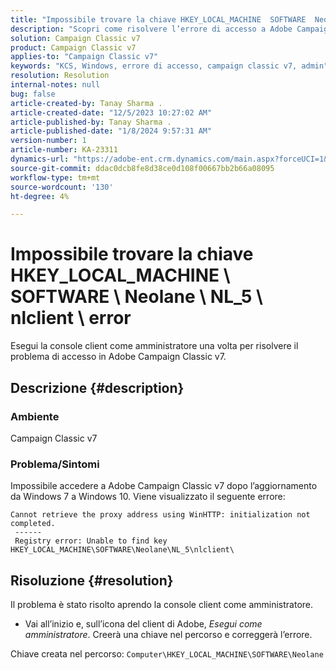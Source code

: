 ```yaml
---
title: "Impossibile trovare la chiave HKEY_LOCAL_MACHINE  SOFTWARE  Neolane  NL_5  nlclient  error"
description: "Scopri come risolvere l’errore di accesso a Adobe Campaign Classic v7 dopo l’aggiornamento da Windows 7 a Windows 10."
solution: Campaign Classic v7
product: Campaign Classic v7
applies-to: "Campaign Classic v7"
keywords: "KCS, Windows, errore di accesso, campaign classic v7, admin"
resolution: Resolution
internal-notes: null
bug: false
article-created-by: Tanay Sharma .
article-created-date: "12/5/2023 10:27:02 AM"
article-published-by: Tanay Sharma .
article-published-date: "1/8/2024 9:57:31 AM"
version-number: 1
article-number: KA-23311
dynamics-url: "https://adobe-ent.crm.dynamics.com/main.aspx?forceUCI=1&pagetype=entityrecord&etn=knowledgearticle&id=81bdbcce-5893-ee11-be37-6045bd006b25"
source-git-commit: ddac0dcb8fe8d38ce0d108f00667bb2b66a08095
workflow-type: tm+mt
source-wordcount: '130'
ht-degree: 4%

---
```


# Impossibile trovare la chiave HKEY_LOCAL_MACHINE \ SOFTWARE \ Neolane \ NL_5 \ nlclient \ error


Esegui la console client come amministratore una volta per risolvere il problema di accesso in Adobe Campaign Classic v7.

## Descrizione {#description}


### Ambiente

Campaign Classic v7



### Problema/Sintomi

Impossibile accedere a Adobe Campaign Classic v7 dopo l’aggiornamento da Windows 7 a Windows 10. Viene visualizzato il seguente errore:


```
Cannot retrieve the proxy address using WinHTTP: initialization not completed.
 ------
 Registry error: Unable to find key HKEY_LOCAL_MACHINE\SOFTWARE\Neolane\NL_5\nlclient\
```



## Risoluzione {#resolution}


Il problema è stato risolto aprendo la console client come amministratore.

- Vai all’inizio e, sull’icona del client di Adobe, *Esegui come amministratore*. Creerà una chiave nel percorso e correggerà l’errore.


Chiave creata nel percorso: `Computer\HKEY_LOCAL_MACHINE\SOFTWARE\Neolane`
